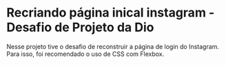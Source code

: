 # Recriando página inical instagram - Desafio de Projeto da Dio

Nesse projeto tive o desafio de reconstruir a página de login do Instagram. Para isso, foi recomendado o uso de CSS com Flexbox.
